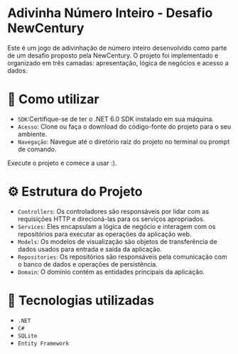 
# Adivinha Número Inteiro - Desafio NewCentury

Este é um jogo de adivinhação de número inteiro desenvolvido como parte de um desafio proposto pela NewCentury. O projeto foi implementado e organizado em três camadas: apresentação, lógica de negócios e acesso a dados.

# :hammer: Como utilizar

- `SDK`:Certifique-se de ter o .NET 6.0 SDK instalado em sua máquina.
- `Acesso`: Clone ou faça o download do código-fonte do projeto para o seu ambiente.
- `Navegação`: Navegue até o diretório raiz do projeto no terminal ou prompt de comando.

Execute o projeto e comece a usar :).

# :gear: Estrutura do Projeto

- `Controllers`: Os controladores são responsáveis por lidar com as requisições HTTP e direcioná-las para os serviços apropriados.
- `Services`: Eles encapsulam a lógica de negócio e interagem com os repositórios para executar as operações da aplicação web.
- `Models`: Os modelos de visualização são objetos de transferência de dados usados para entrada e saída da aplicação.
- `Repositories`: Os repositórios são responsáveis pela comunicação com o banco de dados e operações de persistência.
- `Domain`: O domínio contém as entidades principais da aplicação.

# :rocket: Tecnologias utilizadas

- `.NET`
- `C#`
- `SQLite`
- `Entity Framework`
